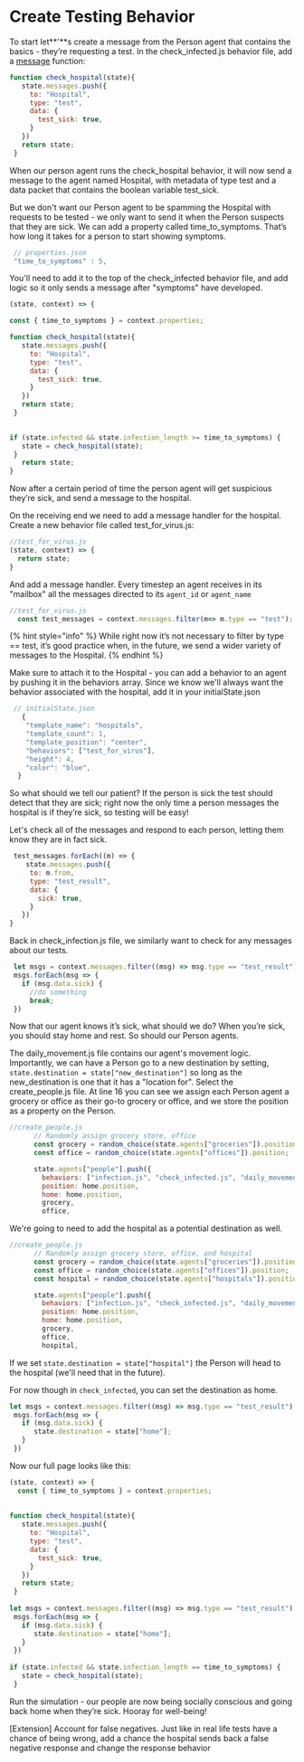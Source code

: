 # Create Testing Behavior

To start let**'**s create a message from the Person agent that contains the basics - they’re requesting a test. In the check\_infected.js behavior file, add a [message](../agent-messages/) function:

```javascript
function check_hospital(state){
   state.messages.push({
     to: "Hospital",
     type: "test",
     data: {
       test_sick: true,
     }
   })
   return state;
 }
```

When our person agent runs the check\_hospital behavior, it will now send a message to the agent named  Hospital, with metadata of type test and a data packet that contains the boolean variable test\_sick.

But we don't want our Person agent to be spamming the Hospital with requests to be tested - we only want to send it when the Person suspects that they are sick. We can add a property called time\_to\_symptoms. That’s how long it takes for a person to start showing symptoms.

```javascript
 // properties.json
 "time_to_symptoms" : 5,
```

You'll need to add it to the top of the check\_infected behavior file, and add logic so it only sends a message after "symptoms" have developed.

```javascript
(state, context) => {

const { time_to_symptoms } = context.properties;

function check_hospital(state){
   state.messages.push({
     to: "Hospital",
     type: "test",
     data: {
       test_sick: true,
     }
   })
   return state;
 }
 

if (state.infected && state.infection_length >= time_to_symptoms) {
   state = check_hospital(state);
 }
   return state;
}
```

Now after a certain period of time the person agent will get suspicious they’re sick, and send a message to the hospital.

On the receiving end we need to add a message handler for the hospital. Create a new behavior file called test\_for\_virus.js:

```javascript
//test_for_virus.js
(state, context) => {
  return state;
}
```

And add a message handler. Every timestep an agent receives in its "mailbox" all the messages directed to its `agent_id` or `agent_name`

```javascript
//test_for_virus.js
  const test_messages = context.messages.filter(m=> m.type == "test");
```

{% hint style="info" %}
While right now it’s not necessary to filter by type == test, it’s good practice when, in the future, we send a wider variety of messages to the Hospital.
{% endhint %}

Make sure to attach it to the Hospital - you can add a behavior to an agent by pushing it in the behaviors array. Since we know we'll always want the behavior associated with the hospital, add it in your initialState.json



```javascript
 // initialState.json
   {
    "template_name": "hospitals",
    "template_count": 1,
    "template_position": "center",
    "behaviors": ["test_for_virus"],
    "height": 4,
    "color": "blue",
  }
```

So what should we tell our patient? If the person is sick the test should detect that they are sick; right now the only time a person messages the hospital is if they’re sick, so testing will be easy!

Let's check all of the messages and respond to each person, letting them know they are in fact sick.

```javascript
 test_messages.forEach((m) => {
    state.messages.push({
     to: m.from,
     type: "test_result",
     data: {
       sick: true,
     }
   })
}

```

Back in  check\_infection.js file, we similarly want to check for any messages about our tests.

```javascript
 let msgs = context.messages.filter((msg) => msg.type == "test_result");
 msgs.forEach(msg => {
   if (msg.data.sick) {
     //do something
     break;
 })
```

Now that our agent knows it’s sick, what should we do? When you’re sick, you should stay home and rest. So should our Person agents. 

The daily\_movement.js file contains our agent's  movement logic. Importantly, we can have a Person go to a new destination by setting, `state.destination = state["new_destination"]`  so long as the new\_destination is one that it has a "location for". Select the create\_people.js file. At line 16 you can see we assign each Person agent a grocery or office as their go-to grocery or office, and we store the position as a property on the Person. 

```javascript
//create_people.js
      // Randomly assign grocery store, office
      const grocery = random_choice(state.agents["groceries"]).position;
      const office = random_choice(state.agents["offices"]).position;

      state.agents["people"].push({
        behaviors: ["infection.js", "check_infected.js", "daily_movement.js"],
        position: home.position,
        home: home.position,
        grocery,
        office,
```

We're going to need to add the hospital as a potential destination as well.

```javascript
//create_people.js
      // Randomly assign grocery store, office, and hospital
      const grocery = random_choice(state.agents["groceries"]).position;
      const office = random_choice(state.agents["offices"]).position;
      const hospital = random_choice(state.agents["hospitals"]).position;

      state.agents["people"].push({
        behaviors: ["infection.js", "check_infected.js", "daily_movement.js"],
        position: home.position,
        home: home.position,
        grocery,
        office,
        hospital,
```

If we set `state.destination = state["hospital"]` the Person will head to the hospital \(we'll need that in the future\).

For now though in `check_infected`, you can set the destination as home.

```javascript
let msgs = context.messages.filter((msg) => msg.type == "test_result");
 msgs.forEach(msg => {
   if (msg.data.sick) {
      state.destination = state["home"]; 
   }
 })
```

Now our full page looks like this:

```javascript
(state, context) => {
  const { time_to_symptoms } = context.properties;
 
 
function check_hospital(state){
   state.messages.push({
     to: "Hospital",
     type: "test",
     data: {
       test_sick: true,
     }
   })
   return state;
 }
 
let msgs = context.messages.filter((msg) => msg.type == "test_result");
 msgs.forEach(msg => {
   if (msg.data.sick) {
      state.destination = state["home"]; 
   }
 })
 
if (state.infected && state.infection_length == time_to_symptoms) {
   state = check_hospital(state);
 }
```

Run the simulation - our people are now being socially conscious and going back home when they’re sick. Hooray for well-being!

\[Extension\] Account for false negatives. Just like in real life tests have a chance of being wrong, add a chance the hospital sends back a false negative response and change the response behavior  


